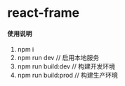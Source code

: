 # react-frame

#### 使用说明

1.  npm i
2.  npm run dev  // 启用本地服务
3.  npm run build:dev // 构建开发环境 
4.  npm run build:prod // 构建生产环境 
